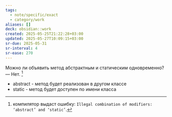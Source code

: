 ```yaml
---
tags:
  - note/specific/exact
  - category/work
aliases: []
deck: obsidian::work
created: 2025-05-25T21:22:28+03:00
updated: 2025-05-27T10:09:15+03:00
sr-due: 2025-05-31
sr-interval: 4
sr-ease: 270
---
```


Можно ли объявить метод абстрактным и статическим одновременно?
—
Нет. [^1]
- abstract - метод будет реализован в другом классе
- static - метод будет доступен по имени класса

[^1]: компилятор выдаст ошибку: `Illegal combination of modifiers: ‘abstract’ and ‘static’`.
